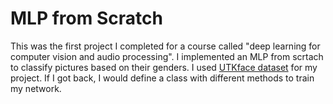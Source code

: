 # MLP from Scratch
This was the first project I completed for a course called "deep learning for computer vision and audio processing".
I implemented an MLP from scrtach to classify pictures based on their genders. 
I used [UTKface dataset](https://susanqq.github.io/UTKFace/) for my project.
If I got back, I would define a class with different methods to train my network.
